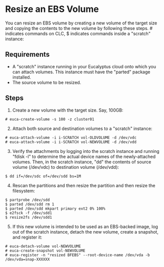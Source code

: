 # Resize an EBS Volume

You can resize an EBS volume by creating a new volume of the target size and copying the contents to the new volume by following these steps. # indicates commands on CLC, $ indicates commands inside a "scratch" instance:

## Requirements

* A "scratch" instance running in your Eucalyptus cloud onto which you can attach volumes. This instance must have the "parted" package installed.
* The source volume to be resized.

## Steps

1. Create a new volume with the target size. Say, 100GB:

 ```
 # euca-create-volume -s 100 -z cluster01
 ```

2. Attach both source and destination volumes to a "scratch" instance:

 ```
 # euca-attach-volume -i i-SCRATCH vol-OLDVOLUME -d /dev/vdc
 # euca-attach-volume -i i-SCRATCH vol-NEWVOLUME -d /dev/vdd
 ```

3. Verify the attachments by logging into the scratch instance and running "fdisk -l" to determine the actual device names of the newly-attached volumes. Then, in the scratch instance, "dd" the contents of source volume (/dev/vdc) to destination volume (/dev/vdd):

 ```
 $ dd if=/dev/sdc of=/dev/sdd bs=1M
 ```

4. Rescan the partitions and then resize the partition and then resize the filesystem:

 ```
 $ partprobe /dev/sdd
 $ parted /dev/sdd rm 1
 $ parted /dev/sdd mkpart primary ext2 0% 100%
 $ e2fsck -f /dev/sdd1
 $ resize2fs /dev/sdd1
 ```

5. If this new volume is intended to be used as an EBS-backed image, log out of the scratch instance, detach the new volume, create a snapshot, and register it:

 ```
 # euca-detach-volume vol-NEWVOLUME
 # euca-create-snapshot vol-NEWVOLUME
 # euca-register -n "resized BFEBS" --root-device-name /dev/vda -b /dev/vda=snap-XXXXXX
 ```